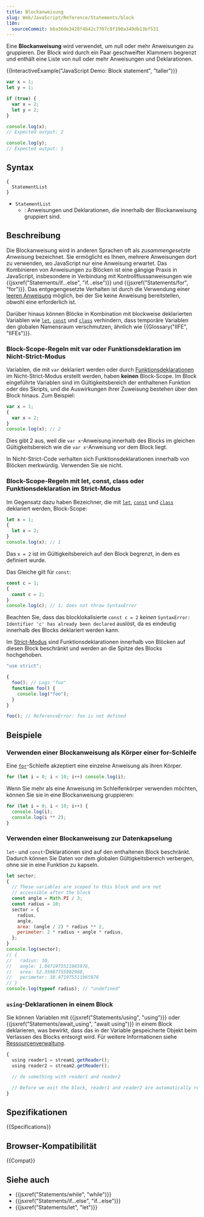 ```yaml
---
title: Blockanweisung
slug: Web/JavaScript/Reference/Statements/block
l10n:
  sourceCommit: b6a36de3428f4b42c7707c8f190a349db13bf531
---
```


Eine **Blockanweisung** wird verwendet, um null oder mehr Anweisungen zu gruppieren. Der Block wird durch ein Paar geschweifter Klammern begrenzt und enthält eine Liste von null oder mehr Anweisungen und Deklarationen.

{{InteractiveExample("JavaScript Demo: Block statement", "taller")}}

```js interactive-example
var x = 1;
let y = 1;

if (true) {
  var x = 2;
  let y = 2;
}

console.log(x);
// Expected output: 2

console.log(y);
// Expected output: 1
```

## Syntax

```js-nolint
{
  StatementList
}
```

- `StatementList`
  - : Anweisungen und Deklarationen, die innerhalb der Blockanweisung gruppiert sind.

## Beschreibung

Die Blockanweisung wird in anderen Sprachen oft als _zusammengesetzte Anweisung_ bezeichnet. Sie ermöglicht es Ihnen, mehrere Anweisungen dort zu verwenden, wo JavaScript nur eine Anweisung erwartet. Das Kombinieren von Anweisungen zu Blöcken ist eine gängige Praxis in JavaScript, insbesondere in Verbindung mit Kontrollflussanweisungen wie {{jsxref("Statements/if...else", "if...else")}} und {{jsxref("Statements/for", "for")}}. Das entgegengesetzte Verhalten ist durch die Verwendung einer [leeren Anweisung](/de/docs/Web/JavaScript/Reference/Statements/Empty) möglich, bei der Sie keine Anweisung bereitstellen, obwohl eine erforderlich ist.

Darüber hinaus können Blöcke in Kombination mit blockweise deklarierten Variablen wie [`let`](/de/docs/Web/JavaScript/Reference/Statements/let), [`const`](/de/docs/Web/JavaScript/Reference/Statements/const) und [`class`](/de/docs/Web/JavaScript/Reference/Statements/class) verhindern, dass temporäre Variablen den globalen Namensraum verschmutzen, ähnlich wie {{Glossary("IIFE", "IIFEs")}}.

### Block-Scope-Regeln mit var oder Funktionsdeklaration im Nicht-Strict-Modus

Variablen, die mit `var` deklariert werden oder durch [Funktionsdeklarationen](/de/docs/Web/JavaScript/Reference/Statements/function) im Nicht-Strict-Modus erstellt werden, haben **keinen** Block-Scope. Im Block eingeführte Variablen sind im Gültigkeitsbereich der enthaltenen Funktion oder des Skripts, und die Auswirkungen ihrer Zuweisung bestehen über den Block hinaus. Zum Beispiel:

```js
var x = 1;
{
  var x = 2;
}
console.log(x); // 2
```

Dies gibt 2 aus, weil die `var x`-Anweisung innerhalb des Blocks im gleichen Gültigkeitsbereich wie die `var x`-Anweisung vor dem Block liegt.

In Nicht-Strict-Code verhalten sich Funktionsdeklarationen innerhalb von Blöcken merkwürdig. Verwenden Sie sie nicht.

### Block-Scope-Regeln mit let, const, class oder Funktionsdeklaration im Strict-Modus

Im Gegensatz dazu haben Bezeichner, die mit [`let`](/de/docs/Web/JavaScript/Reference/Statements/let), [`const`](/de/docs/Web/JavaScript/Reference/Statements/const) und [`class`](/de/docs/Web/JavaScript/Reference/Statements/class) deklariert werden, Block-Scope:

```js
let x = 1;
{
  let x = 2;
}
console.log(x); // 1
```

Das `x = 2` ist im Gültigkeitsbereich auf den Block begrenzt, in dem es definiert wurde.

Das Gleiche gilt für `const`:

```js
const c = 1;
{
  const c = 2;
}
console.log(c); // 1; does not throw SyntaxError
```

Beachten Sie, dass das blocklokalisierte `const c = 2` _keinen_ `SyntaxError: Identifier 'c' has already been declared` auslöst, da es eindeutig innerhalb des Blocks deklariert werden kann.

Im [Strict-Modus](/de/docs/Web/JavaScript/Reference/Strict_mode) sind Funktionsdeklarationen innerhalb von Blöcken auf diesen Block beschränkt und werden an die Spitze des Blocks hochgehoben.

```js
"use strict";

{
  foo(); // Logs "foo"
  function foo() {
    console.log("foo");
  }
}

foo(); // ReferenceError: foo is not defined
```

## Beispiele

### Verwenden einer Blockanweisung als Körper einer for-Schleife

Eine [`for`](/de/docs/Web/JavaScript/Reference/Statements/for)-Schleife akzeptiert eine einzelne Anweisung als ihren Körper.

```js
for (let i = 0; i < 10; i++) console.log(i);
```

Wenn Sie mehr als eine Anweisung im Schleifenkörper verwenden möchten, können Sie sie in eine Blockanweisung gruppieren:

```js
for (let i = 0; i < 10; i++) {
  console.log(i);
  console.log(i ** 2);
}
```

### Verwenden einer Blockanweisung zur Datenkapselung

`let`- und `const`-Deklarationen sind auf den enthaltenen Block beschränkt. Dadurch können Sie Daten vor dem globalen Gültigkeitsbereich verbergen, ohne sie in eine Funktion zu kapseln.

```js
let sector;
{
  // These variables are scoped to this block and are not
  // accessible after the block
  const angle = Math.PI / 3;
  const radius = 10;
  sector = {
    radius,
    angle,
    area: (angle / 2) * radius ** 2,
    perimeter: 2 * radius + angle * radius,
  };
}
console.log(sector);
// {
//   radius: 10,
//   angle: 1.0471975511965976,
//   area: 52.35987755982988,
//   perimeter: 30.471975511965976
// }
console.log(typeof radius); // "undefined"
```

### `using`-Deklarationen in einem Block

Sie können Variablen mit {{jsxref("Statements/using", "using")}} oder {{jsxref("Statements/await_using", "await using")}} in einem Block deklarieren, was bewirkt, dass das in der Variable gespeicherte Objekt beim Verlassen des Blocks entsorgt wird. Für weitere Informationen siehe [Ressourcenverwaltung](/de/docs/Web/JavaScript/Guide/Resource_management).

```js
{
  using reader1 = stream1.getReader();
  using reader2 = stream2.getReader();

  // do something with reader1 and reader2

  // Before we exit the block, reader1 and reader2 are automatically released
}
```

## Spezifikationen

{{Specifications}}

## Browser-Kompatibilität

{{Compat}}

## Siehe auch

- {{jsxref("Statements/while", "while")}}
- {{jsxref("Statements/if...else", "if...else")}}
- {{jsxref("Statements/let", "let")}}
